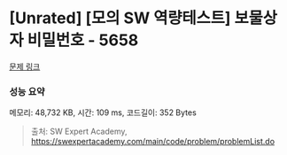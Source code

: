 # [Unrated] [모의 SW 역량테스트] 보물상자 비밀번호 - 5658 

[문제 링크](https://swexpertacademy.com/main/code/problem/problemDetail.do?contestProbId=AWXRUN9KfZ8DFAUo) 

### 성능 요약

메모리: 48,732 KB, 시간: 109 ms, 코드길이: 352 Bytes



> 출처: SW Expert Academy, https://swexpertacademy.com/main/code/problem/problemList.do